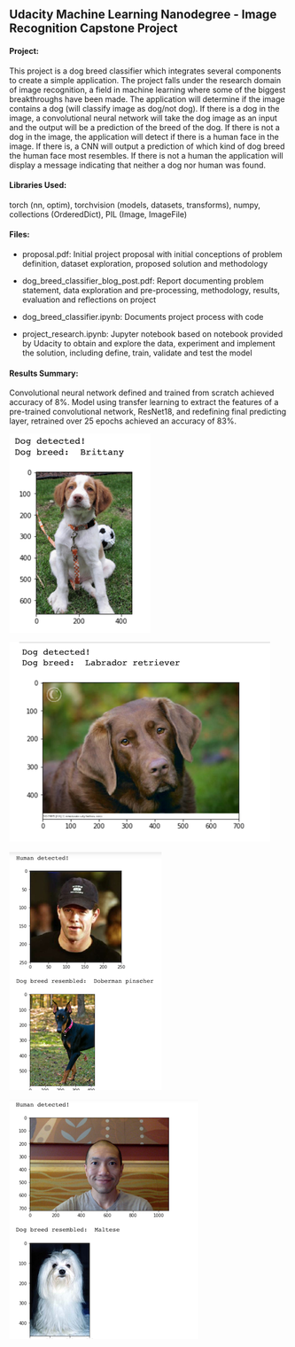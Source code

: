 ## Udacity Machine Learning Nanodegree - Image Recognition Capstone Project


#### Project:
This project is a dog breed classifier which integrates several components to create a simple application. The project falls under the research domain of image recognition, a field in machine learning where some of the biggest breakthroughs have been made. The application will determine if the image contains a dog (will classify image as dog/not dog). If there is a dog in the image, a convolutional neural network will take the dog image as an input and the output will be a prediction of the breed of the dog. If there is not a dog in the image, the application will detect if there is a human face in the image. If there is, a CNN will output a prediction of which kind of dog breed the human face most resembles. If there is not a human the application will display a message indicating that neither a dog nor human was found.

#### Libraries Used:
torch (nn, optim), torchvision (models, datasets, transforms), numpy, collections (OrderedDict), PIL (Image, ImageFile)

#### Files: 
* proposal.pdf: Initial project proposal with initial conceptions of problem definition, dataset exploration, proposed solution and methodology

* dog_breed_classifier_blog_post.pdf: Report documenting problem statement, data exploration and pre-processing, methodology, results, evaluation and reflections on project

* dog_breed_classifier.ipynb: Documents project process with code

* project_research.ipynb: Jupyter notebook based on notebook provided by Udacity to obtain and explore the data, experiment and implement the solution, including define, train, validate and test the model

#### Results Summary:
Convolutional neural network defined and trained from scratch achieved accuracy of 8%. Model using transfer learning to extract the features of a pre-trained convolutional network, ResNet18, and redefining final predicting layer, retrained over 25 epochs achieved an accuracy of 83%.

![dog_ex_1](./images/dog_ex_1.png)

![dog_ex_2](./images/dog_ex_2.png)

![human_ex_1](./images/human_ex_1.png)

![human_ex_2](./images/human_ex_2.png)

